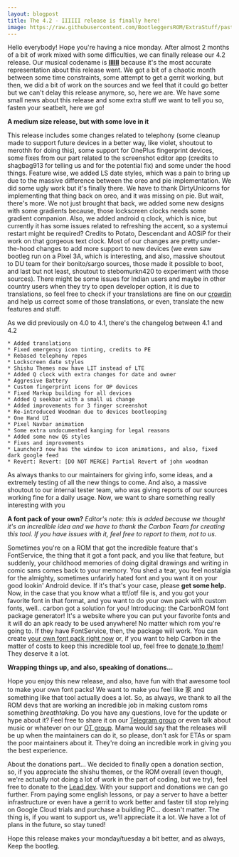 ```yaml
---
layout: blogpost
title: The 4.2 - IIIIII release is finally here!
image: https://raw.githubusercontent.com/BootleggersROM/ExtraStuff/pasta/blogstuff/bootleg_42_iiiiii.jpg
---
```


Hello everybody! Hope you're having a nice monday. After almost 2 months of a bit of work mixed with some difficulties, we can finally release our 4.2 release. Our musical codename is [**IIIIII**](https://www.youtube.com/watch?v=yeeK5aQSzRo) because it's the most accurate representation about this release went.
We got a bit of a chaotic month between some time constraints, some attempt to get a gerrit working, but then, we did a bit of work on the sources and we feel that it could go better but we can't delay this release anymore, so, here we are.
We have some small news about this release and some extra stuff we want to tell you so, fasten your seatbelt, here we go!

**A medium size release, but with some love in it**

This release includes some changes related to telephony (some cleanup made to support future devices in a better way, like violet, shoutout to merothh for doing this), some support for OnePlus fingerprint devices, some fixes from our part related to the screenshot editor app (credits to shagbag913 for telling us and for the potential fix) and some under the hood things. Feature wise, we added LS date styles, which was a pain to bring up due to the massive difference between the oreo and pie implementation. We did some ugly work but it's finally there. We have to thank DirtyUnicorns for implementing that thing back on oreo, and it was missing on pie. But wait, there's more. We not just brought that back, we added some new designs with some gradients because, those lockscreen clocks needs some gradient companion. Also, we added android q clock, which is nice, but currently it has some issues related to refreshing the accent, so a systemui restart might be required? Credits to Potato, Descendant and AOSiP for their work on that gorgeous text clock. 
Most of our changes are pretty under-the-hood changes to add more support to new devices (we even saw bootleg run on a Pixel 3A, which is interesting, and also, massive shoutout to DU team for their bonito/sargo sources, those made it possible to boot, and last but not least, shoutout to stebomurkn420 to experiment with those sources).
There might be some issues for Indian users and maybe in other country users when they try to open developer option, it is due to translations, so feel free to check if your translations are fine on our [crowdin](https://crowdin.com/project/bootleggers-rom) and help us correct some of those translations, or even, translate the new features and stuff.

As we did previously on 4.0 to 4.1, there's the changelog between 4.1 and 4.2
```
* Added translations
* Fixed emergency icon tinting, credits to PE
* Rebased telephony repos
* Lockscreen date styles
* Shishu Themes now have LIT instead of LTE
* Added Q clock with extra changes for date and owner
* Aggresive Battery
* Custom fingerprint icons for OP devices 
* Fixed Markup building for all devices
* Added Q seekbar with a small ui change
* Added improvements for 3 finger screenshot
* Re-introduced Woodman due to devices bootlooping
* One Hand UI
* Pixel Navbar animation
* Some extra undocumented kanging for legal reasons
* Added some new QS styles
* Fixes and improvements
* Launcher3 now has the window to icon animations, and also, fixed dark google feed
* Revert: Revert: [DO NOT MERGE] Partial Revert of john woodman
```

As always thanks to our maintainers for giving info, some ideas, and a extremely testing of all the new things to come. And also, a massive shoutout to our internal tester team, who was giving reports of our sources working fine for a daily usage. Now, we want to share something really interesting with you

**A font pack of your own?**
_Editor's note: this is added because we thought it's an incredible idea and we have to thank the Carbon Team for creating this tool. If you have issues with it, feel free to report to them, not to us._

Sometimes you're on a ROM that got the incredible feature that's FontService, the thing that it got a font pack, and you like that feature, but suddenly, your childhood memories of doing digital drawings and writing in comic sans comes back to your memory. You shed a tear, you feel nostalgia for the almighty, sometimes unfarirly hated font and you want it on your good lookin' Android device.
If it's that's your case, please **get some help.**
Now, in the case that you know what a ttf/otf file is, and you got your favorite font in that format, and you want to do your own pack with custom fonts, well.. carbon got a solution for you! Introducing: the CarbonROM font package generator!
It's a website where you can put your favorite fonts and it will do an apk ready to be used anywhere! No matter which rom you're going to. If they have FontService, then, the package will work. 
You can create [your own font pack right now](https://fonts.carbonrom.org) or, if you want to help Carbon in the matter of costs to keep this incredible tool up, feel free to [donate to them](https://www.paypal.com/donate/?token=_noJxcxnGA0SY-CkQxyXr7kypvPX8--D3znNiVIYHvNOWbcsOjnVa4KMiG2jih_JBl5eL0&country.x=US&locale.x=US)! They deserve it a lot.

**Wrapping things up, and also, speaking of donations...**

Hope you enjoy this new release, and also, have fun with that awesome tool to make your own font packs! We want to make you feel like 家 and something like that tool actually does a lot. So, as always, we thank to all the ROM devs that are working an incredible job in making custom roms something _breathtaking_. Do you have any questions, love for the update or hype about it? Feel free to share it on our [Telegram group](https://t.me/keepthebootleg) or even talk about music or whatever on our [OT group](https://t.me/keeptheshitposting). Mama would say that the releases will be up when the maintainers can do it, so please, don't ask for ETAs or spam the poor maintainers about it. They're doing an incredible work in giving you the best experience.

About the donations part... We decided to finally open a donation section, so, if you appreciate the shishu themes, or the ROM overall (even though, we're actually not doing a lot of work in the part of coding, but we try), feel free to donate to the [Lead dev](https://bootleggersrom.github.io/donate). With your support and donations we can go further. From paying some english lessons, or pay a server to have a better infrastructure or even have a gerrit to work better and faster till stop relying on Google Cloud trials and purchase a building PC... doesn't matter. The thing is, if you want to support us, we'll appreciate it a lot. We have a lot of plans in the future, so stay tuned! 

Hope this release makes your monday/tuesday a bit better, and as always, Keep the bootleg.
